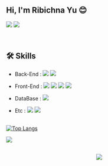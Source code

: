 ## Hi, I'm Ribichna Yu 😊
<a target="_blank" href="mailto:ryuneng2@gmail.com"><img src="https://img.shields.io/badge/Gmail-EA4335?style=for-the-badge&logo=Gmail&logoColor=white"/></a>
<a target="_blank" href="https://velog.io/@ryuneng2"><img src="https://img.shields.io/badge/Tech Blog-20C997?style=for-the-badge&logo=Velog&logoColor=white"/></a>

<br>

## 🛠️ Skills
- Back-End :
  <img src="https://img.shields.io/badge/Java-000000?style=flat-square&logo=openjdk&logoColor=white"/>
  <img src="https://img.shields.io/badge/Spring Boot-6DB33F?style=flat-square&logo=springboot&logoColor=white"/>

- Front-End :
  <img src="https://img.shields.io/badge/JavaScript-F7DF1E?style=flat-square&logo=javascript&logoColor=white"/>
  <img src="https://img.shields.io/badge/HTML-E34F26?style=flat-square&logo=html5&logoColor=white"/>
  <img src="https://img.shields.io/badge/CSS-1572B6?style=flat-square&logo=css3&logoColor=white"/>
  <img src="https://img.shields.io/badge/BootStrap-7952B3?style=flat-square&logo=bootstrap&logoColor=white"/>

- DataBase :
  <img src="https://img.shields.io/badge/MySQL-4479A1?style=flat-square&logo=mysql&logoColor=white"/>

- Etc :
  <img src="https://img.shields.io/badge/IntelliJ-000000?style=flat-square&logo=IntelliJ IDEA&logoColor=white"/>
  <img src="https://img.shields.io/badge/GitHub-181717?style=flat-square&logo=Github&logoColor=white"/>

<br>

<a href="https://github.com/anuraghazra/github-readme-stats">
  <img src="https://camo.githubusercontent.com/0d9050f0d88e9b1fbcdcaf8903b8af060f8ffd6623c7b5b4047d903aedc71134/68747470733a2f2f6769746875622d726561646d652d73746174732e76657263656c2e6170702f6170692f746f702d6c616e67732f3f757365726e616d653d7279756e656e67266c61796f75743d636f6d70616374" alt="Top Langs" data-canonical-src="https://github-readme-stats.vercel.app/api/top-langs/?username=ryuneng&amp;layout=compact" style="max-width: 100%;">
</a>

<a href="https://hits.seeyoufarm.com"><img src="https://hits.seeyoufarm.com/api/count/incr/badge.svg?url=https%3A%2F%2Fgithub.com%2Fryuneng%2Fhit-counter&count_bg=%23000000&title_bg=%23000000&icon=github.svg&icon_color=%23E7E7E7&title=hits&edge_flat=false"/></a>

<br>

<div align="center">
  <a href="https://github.com/devxb/gitanimals">
    <img src="https://render.gitanimals.org/farms/ryuneng"/>
  </a>
</div>

<br>

<!--
   기술스택 뱃지 이미지
    - 사이트
      https://simpleicons.org/?q=openjdk
    - 사용방법
      <img src="https://img.shields.io/badge/{뱃지이름}-{뱃지색깔}?style={뱃지스타일}&logo={로고이름}&logoColor={로고색깔}"/>
    - VS Code 뱃지
      <img src="https://img.shields.io/badge/VS Code-007ACC?style=flat-square&logo=visualstudiocode&logoColor=white"/>
    - 오라클 뱃지
      <img src="https://img.shields.io/badge/Oracle-F80000?style=flat-square&logo=oracle&logoColor=white"/>
    - 이클립스 뱃지
      <img src="https://img.shields.io/badge/Eclipse-2C2255?style=flat-square&logo=eclipseide&logoColor=white"/>
-->
